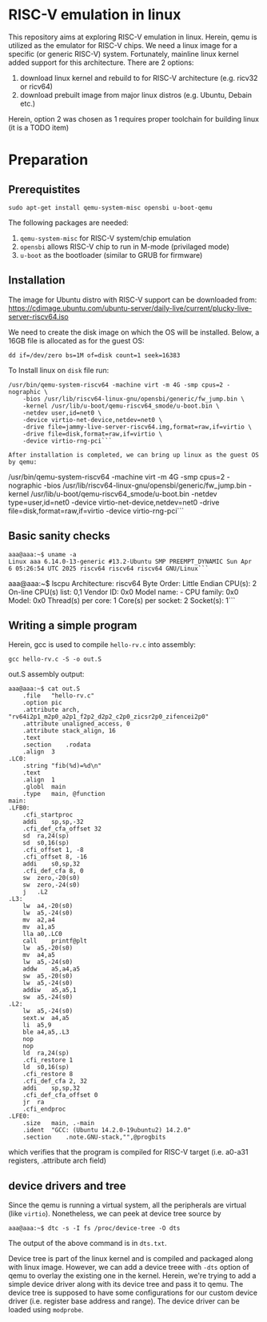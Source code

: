 # RISC-V emulation in linux
This repository aims at exploring RISC-V emulation in linux. Herein, qemu is utilized as the emulator for RISC-V chips.
We need a linux image for a specific (or generic RISC-V) system. Fortunately, mainline linux kernel added support for this architecture.
There are 2 options:
1. download linux kernel and rebuild to for RISC-V architecture (e.g. ricv32 or ricv64)
2. download prebuilt image from major linux distros (e.g. Ubuntu, Debain etc.)

Herein, option 2 was chosen as 1 requires proper toolchain for building linux (it is a TODO item)

# Preparation
## Prerequistites

```sudo apt-get install qemu-system-misc opensbi u-boot-qemu```

The following packages are needed:
1. `qemu-system-misc` for RISC-V system/chip emulation
2. `opensbi` allows RISC-V chip to run in M-mode (privilaged mode)
3. `u-boot` as the bootloader (similar to GRUB for firmware)

## Installation
The image for Ubuntu distro with RISC-V support can be downloaded from:
https://cdimage.ubuntu.com/ubuntu-server/daily-live/current/plucky-live-server-riscv64.iso

We need to create the disk image on which the OS will be installed. Below, a 16GB file is allocated as for the guest OS:

```dd if=/dev/zero bs=1M of=disk count=1 seek=16383```

To Install linux on `disk` file run:

```
/usr/bin/qemu-system-riscv64 -machine virt -m 4G -smp cpus=2 -nographic \
    -bios /usr/lib/riscv64-linux-gnu/opensbi/generic/fw_jump.bin \
    -kernel /usr/lib/u-boot/qemu-riscv64_smode/u-boot.bin \
    -netdev user,id=net0 \
    -device virtio-net-device,netdev=net0 \
    -drive file=jammy-live-server-riscv64.img,format=raw,if=virtio \
    -drive file=disk,format=raw,if=virtio \
    -device virtio-rng-pci```

After installation is completed, we can bring up linux as the guest OS by qemu:

```
/usr/bin/qemu-system-riscv64 -machine virt -m 4G -smp cpus=2 -nographic     -bios /usr/lib/riscv64-linux-gnu/opensbi/generic/fw_jump.bin     -kernel /usr/lib/u-boot/qemu-riscv64_smode/u-boot.bin     -netdev type=user,id=net0     -device virtio-net-device,netdev=net0     -drive file=disk,format=raw,if=virtio     -device virtio-rng-pci```

## Basic sanity checks

```
aaa@aaa:~$ uname -a
Linux aaa 6.14.0-13-generic #13.2-Ubuntu SMP PREEMPT_DYNAMIC Sun Apr  6 05:26:54 UTC 2025 riscv64 riscv64 riscv64 GNU/Linux```

```
aaa@aaa:~$ lscpu
Architecture:             riscv64
  Byte Order:             Little Endian
CPU(s):                   2
  On-line CPU(s) list:    0,1
Vendor ID:                0x0
  Model name:             -
    CPU family:           0x0
    Model:                0x0
    Thread(s) per core:   1
    Core(s) per socket:   2
    Socket(s):            1```

## Writing a simple program
Herein, gcc is used to compile `hello-rv.c` into assembly:

``` gcc hello-rv.c -S -o out.S ```

out.S assembly output:
```
aaa@aaa:~$ cat out.S
	.file	"hello-rv.c"
	.option pic
	.attribute arch, "rv64i2p1_m2p0_a2p1_f2p2_d2p2_c2p0_zicsr2p0_zifencei2p0"
	.attribute unaligned_access, 0
	.attribute stack_align, 16
	.text
	.section	.rodata
	.align	3
.LC0:
	.string	"fib(%d)=%d\n"
	.text
	.align	1
	.globl	main
	.type	main, @function
main:
.LFB0:
	.cfi_startproc
	addi	sp,sp,-32
	.cfi_def_cfa_offset 32
	sd	ra,24(sp)
	sd	s0,16(sp)
	.cfi_offset 1, -8
	.cfi_offset 8, -16
	addi	s0,sp,32
	.cfi_def_cfa 8, 0
	sw	zero,-20(s0)
	sw	zero,-24(s0)
	j	.L2
.L3:
	lw	a4,-20(s0)
	lw	a5,-24(s0)
	mv	a2,a4
	mv	a1,a5
	lla	a0,.LC0
	call	printf@plt
	lw	a5,-20(s0)
	mv	a4,a5
	lw	a5,-24(s0)
	addw	a5,a4,a5
	sw	a5,-20(s0)
	lw	a5,-24(s0)
	addiw	a5,a5,1
	sw	a5,-24(s0)
.L2:
	lw	a5,-24(s0)
	sext.w	a4,a5
	li	a5,9
	ble	a4,a5,.L3
	nop
	nop
	ld	ra,24(sp)
	.cfi_restore 1
	ld	s0,16(sp)
	.cfi_restore 8
	.cfi_def_cfa 2, 32
	addi	sp,sp,32
	.cfi_def_cfa_offset 0
	jr	ra
	.cfi_endproc
.LFE0:
	.size	main, .-main
	.ident	"GCC: (Ubuntu 14.2.0-19ubuntu2) 14.2.0"
	.section	.note.GNU-stack,"",@progbits
```

which verifies that the program is compiled for RISC-V target (i.e. a0-a31 registers, .attribute arch field)

## device drivers and tree
Since the qemu is running a virtual system, all the peripherals are virtual (like `virtio`). Nonetheless, we can peek at device tree source by 

``` aaa@aaa:~$ dtc -s -I fs /proc/device-tree -O dts ```

The output of the above command is in `dts.txt`.

Device tree is part of the linux kernel and is compiled and packaged along with linux image. However, we can add a device treee with `-dts` option of qemu
to overlay the existing one in the kernel. Herein, we're trying to add a simple device driver along with its device tree and pass it to qemu. The device tree is supposed to have some configurations for our custom device driver (i.e. register base address and range).
The device driver can be loaded using `modprobe`.
